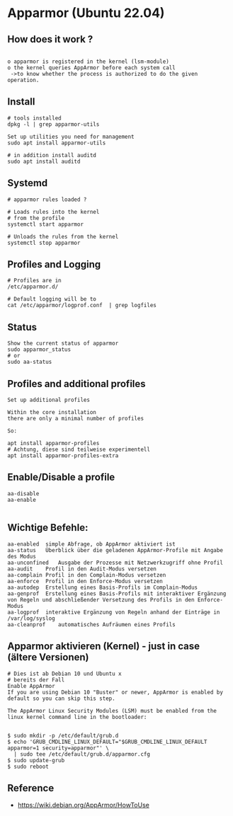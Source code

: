 # Apparmor (Ubuntu 22.04) 


## How does it work ?

``` In practice

o apparmor is registered in the kernel (lsm-module)
o the kernel queries AppArmor before each system call
 ->to know whether the process is authorized to do the given
operation.
```

## Install 

```
# tools installed
dpkg -l | grep apparmor-utils 

Set up utilities you need for management
sudo apt install apparmor-utils

# in addition install auditd
sudo apt install auditd 

```

## Systemd 

```
# apparmor rules loaded ? 

# Loads rules into the kernel 
# from the profile 
systemctl start apparmor 

# Unloads the rules from the kernel 
systemctl stop apparmor 

```

## Profiles and Logging

```
# Profiles are in 
/etc/apparmor.d/

# Default logging will be to 
cat /etc/apparmor/logprof.conf  | grep logfiles
```

## Status 

```
Show the current status of apparmor
sudo apparmor_status
# or
sudo aa-status
```

## Profiles and additional profiles 

```
Set up additional profiles

Within the core installation
there are only a minimal number of profiles

So:

apt install apparmor-profiles
# Achtung, diese sind teilweise experimentell 
apt install apparmor-profiles-extra 

```

## Enable/Disable a profile 

```
aa-disable 
aa-enable 


```

## Wichtige Befehle:

```
aa-enabled	simple Abfrage, ob AppArmor aktiviert ist
aa-status	Überblick über die geladenen AppArmor-Profile mit Angabe des Modus
aa-unconfined	Ausgabe der Prozesse mit Netzwerkzugriff ohne Profil
aa-audit	Profil in den Audit-Modus versetzen
aa-complain	Profil in den Complain-Modus versetzen
aa-enforce	Profil in den Enforce-Modus versetzen
aa-autodep	Erstellung eines Basis-Profils im Complain-Modus
aa-genprof	Erstellung eines Basis-Profils mit interaktiver Ergänzung von Regeln und abschließender Versetzung des Profils in den Enforce-Modus
aa-logprof	interaktive Ergänzung von Regeln anhand der Einträge in /var/log/syslog
aa-cleanprof	automatisches Aufräumen eines Profils
```


## Apparmor aktivieren (Kernel) - just in case (ältere Versionen) 

```
# Dies ist ab Debian 10 und Ubuntu x 
# bereits der Fall
Enable AppArmor
If you are using Debian 10 "Buster" or newer, AppArmor is enabled by default so you can skip this step.

The AppArmor Linux Security Modules (LSM) must be enabled from the linux kernel command line in the bootloader:


$ sudo mkdir -p /etc/default/grub.d
$ echo 'GRUB_CMDLINE_LINUX_DEFAULT="$GRUB_CMDLINE_LINUX_DEFAULT apparmor=1 security=apparmor"' \
  | sudo tee /etc/default/grub.d/apparmor.cfg
$ sudo update-grub
$ sudo reboot
```



## Reference 

  * https://wiki.debian.org/AppArmor/HowToUse
